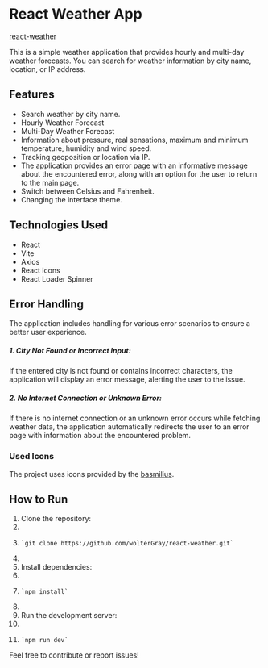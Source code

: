# React Weather App

[react-weather](https://wolterGray.github.io/react-weather)

This is a simple weather application that provides hourly and multi-day weather forecasts. You can search for weather information by city name, location, or IP address.

## Features

- Search weather by city name.
- Hourly Weather Forecast
- Multi-Day Weather Forecast
- Information about pressure, real sensations, maximum and minimum temperature, humidity and wind speed.
- Tracking geoposition or location via IP.
- The application provides an error page with an informative message about the encountered error, along with an option for the user to return to the main page.
- Switch between Celsius and Fahrenheit.
- Changing the interface theme.
  

## Technologies Used

- React
- Vite
- Axios
- React Icons
- React Loader Spinner

## Error Handling

The application includes handling for various error scenarios to ensure a better user experience.

##### 1. City Not Found or Incorrect Input:

If the entered city is not found or contains incorrect characters, the application will display an error message, alerting the user to the issue.

##### 2. No Internet Connection or Unknown Error:

If there is no internet connection or an unknown error occurs while fetching weather data, the application automatically redirects the user to an error page with information about the encountered problem.



### Used Icons

The project uses icons provided by the [basmilius](https://github.com/basmilius/weather-icons.git).


## How to Run

1. Clone the repository:
2. 
3.     `git clone https://github.com/wolterGray/react-weather.git`
4. 
5. Install dependencies:
6. 
7.     `npm install`
8. 
9. Run the development server:
10. 
11.     `npm run dev`

Feel free to contribute or report issues!
